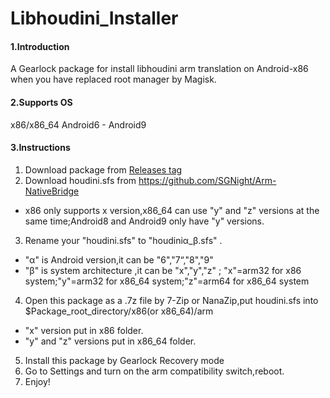 # Libhoudini_Installer

#### 1.Introduction
A Gearlock package for install libhoudini arm translation on Android-x86 when you have replaced root manager by Magisk.

#### 2.Supports OS
x86/x86_64 Android6 - Android9

#### 3.Instructions

1.  Download package from [Releases tag](https://github.com/natsumerinchan/Libhoudini_Installer/releases)
2.  Download houdini.sfs from https://github.com/SGNight/Arm-NativeBridge

- x86 only supports x version,x86_64 can use "y" and "z" versions at the same time;Android8 and Android9 only have "y" versions.

3.  Rename your "houdini.sfs" to "houdiniα_β.sfs" .

- "α" is Android version,it can be "6","7“,"8","9"
- "β" is system architecture ,it can be "x","y","z" ; "x"=arm32 for x86 system;"y"=arm32 for x86_64 system;"z"=arm64 for x86_64 system

4.  Open this package as a .7z file by 7-Zip or NanaZip,put houdini.sfs into $Package_root_directory/x86(or x86_64)/arm

- "x" version put in x86 folder.
- "y" and "z" versions put in x86_64 folder.

5.  Install this package by Gearlock Recovery mode
6.  Go to Settings and turn on the arm compatibility switch,reboot.
7.  Enjoy!


